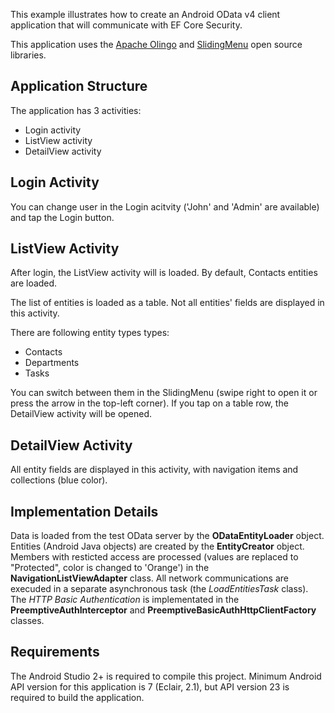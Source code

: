 This example illustrates how to create an Android OData v4 client application that will communicate with EF Core Security.

This application uses the [Apache Olingo](https://olingo.apache.org/) and [SlidingMenu](https://github.com/jfeinstein10/SlidingMenu) open source libraries.

Application Structure
--------------
The application has 3 activities:
* Login activity
* ListView activity
* DetailView activity


Login Activity
--------------
You can change user in the Login acitvity ('John' and 'Admin' are available) and tap the Login button.


ListView Activity
-----------------
After login, the ListView activity will is loaded.
By default, Contacts entities are loaded.

The list of entities is loaded as a table. Not all entities' fields are displayed in this activity.

There are following entity types types:
* Contacts
* Departments
* Tasks

You can switch between them in the SlidingMenu (swipe right to open it or press the arrow in the top-left corner).
If you tap on a table row, the DetailView activity will be opened.


DetailView Activity
-----------------
All entity fields are displayed in this activity, with navigation items and collections (blue color).


Implementation Details
--------------
Data is loaded from the test OData server by the **ODataEntityLoader** object. Entities (Android Java objects) are created by the **EntityCreator** object. Members with resticted access are processed (values are replaced to "Protected", color is changed to 'Orange') in the **NavigationListViewAdapter** class. All network communications are execuded in a separate asynchronous task (the *LoadEntitiesTask* class). The *HTTP Basic Authentication* is implementated in the **PreemptiveAuthInterceptor** and **PreemptiveBasicAuthHttpClientFactory** classes.

Requirements
------------
The Android Studio 2+ is required to compile this project. Minimum Android API version for this application is 7 (Eclair, 2.1), but API version 23 is required to build the application.
